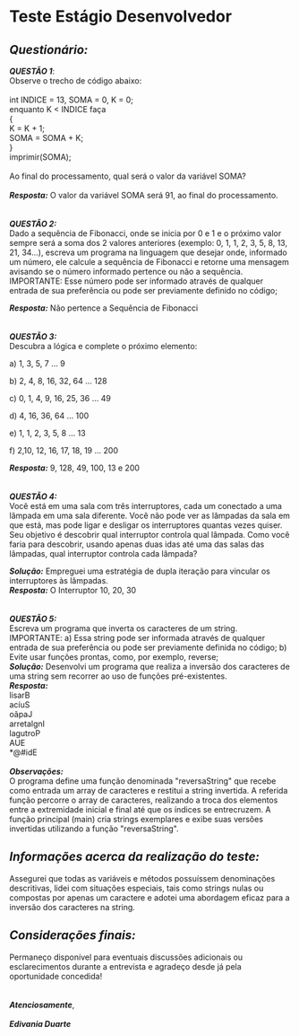# Teste Estágio Desenvolvedor 

## *Questionário:*

***QUESTÃO 1***: 
<br>
Observe o trecho de código abaixo:
<br>
<br>
int INDICE = 13, SOMA = 0, K = 0;
<br>
enquanto K < INDICE faça
<br>
{
<br>
K = K + 1;
<br>
SOMA = SOMA + K;
<br>
}
<br>
imprimir(SOMA);
<br>
<br>
Ao final do processamento, qual será o valor da variável SOMA?
<br>
<br>
***Resposta:*** O valor da variável SOMA será 91, ao final do processamento.
<br>
<br>
<br>
***QUESTÃO 2:***
<br> 
Dado a sequência de Fibonacci, onde se inicia por 0 e 1 e o próximo valor sempre será a soma dos 2 valores anteriores (exemplo: 0, 1, 1, 2, 3, 5, 8, 13, 21, 34...), escreva um programa na linguagem que desejar onde, informado um número, ele calcule a sequência de Fibonacci e retorne uma mensagem avisando se o número informado pertence ou não a sequência.
IMPORTANTE:
Esse número pode ser informado através de qualquer entrada de sua preferência ou pode ser previamente definido no código;

***Resposta:*** Não pertence a Sequência de Fibonacci
<br>
<br>
<br>
***QUESTÃO 3:***
<br>
Descubra a lógica e complete o próximo elemento:

a) 1, 3, 5, 7 ... 9

b) 2, 4, 8, 16, 32, 64 ... 128

c) 0, 1, 4, 9, 16, 25, 36 ... 49

d) 4, 16, 36, 64 ... 100

e) 1, 1, 2, 3, 5, 8 ... 13

f) 2,10, 12, 16, 17, 18, 19 ... 200

***Resposta:*** 9, 128, 49, 100, 13 e 200
<br>
<br>
<br>
***QUESTÃO 4:***
<br>
Você está em uma sala com três interruptores, cada um conectado a uma lâmpada em uma sala diferente. Você não pode ver as lâmpadas da sala em que está, mas pode ligar e desligar os interruptores quantas vezes quiser. Seu objetivo é descobrir qual interruptor controla qual lâmpada.
Como você faria para descobrir, usando apenas duas idas até uma das salas das lâmpadas, qual interruptor controla cada lâmpada?

***Solução:*** Empreguei uma estratégia de dupla iteração para vincular os interruptores às lâmpadas.
<br>
***Resposta:*** O Interruptor 10, 20, 30
<br>
<br>
<br>
***QUESTÃO 5:*** 
<br>
Escreva um programa que inverta os caracteres de um string.
<br>
IMPORTANTE:
a) Essa string pode ser informada através de qualquer entrada de sua preferência ou pode ser previamente definida no código;
b) Evite usar funções prontas, como, por exemplo, reverse;
<br>
***Solução:*** Desenvolvi um programa que realiza a inversão dos caracteres de uma string sem recorrer ao uso de funções pré-existentes.
<br>
***Resposta:***
<br>
lisarB
<br>
acíuS
<br>
oãpaJ
<br>
arretalgnI
<br>
lagutroP
<br>
AUE
<br>
*@#idE
<br>
<br>
***Observações:*** 
<br>
O programa define uma função denominada "reversaString" que recebe como entrada um array de caracteres e restitui a string invertida. A referida função percorre o array de caracteres, realizando a troca dos elementos entre a extremidade inicial e final até que os índices se entrecruzem. A função principal (main) cria strings exemplares e exibe suas versões invertidas utilizando a função "reversaString".

## *Informações acerca da realização do teste:*

Assegurei que todas as variáveis e métodos possuíssem denominações descritivas, lidei com situações especiais, tais como strings nulas ou compostas por apenas um caractere e adotei uma abordagem eficaz para a inversão dos caracteres na string.


## *Considerações finais:*

Permaneço disponível para eventuais discussões adicionais ou esclarecimentos durante a entrevista e agradeço desde já pela oportunidade concedida!
<br>
<br>
<br>
<b><i>Atenciosamente</i></b>,
<br>
<br>
<b><i>Edivania Duarte</i></b>

